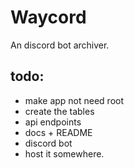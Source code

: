 # Waycord

An discord bot archiver.



## todo:
- make app not need root
- create the tables
- api endpoints
- docs + README
- discord bot
- host it somewhere.
